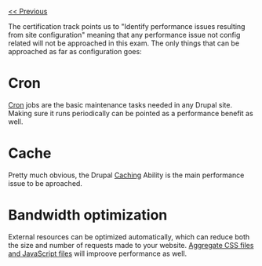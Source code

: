 [<< Previous](readme.md)

The certification track points us to "Identify performance issues resulting from site configuration" meaning that any performance issue not config related will not be approached in this exam. The only things that can be approached as far as configuration goes:

# Cron
[Cron](terminology.md#cron) jobs are the basic maintenance tasks needed in any Drupal site. Making sure it runs periodically can be pointed as a performance benefit as well.

# Cache
Pretty much obvious, the Drupal [Caching](terminology.md#cache) Ability is the main performance issue to be aproached.

# Bandwidth optimization
External resources can be optimized automatically, which can reduce both the size and number of requests made to your website. [Aggregate CSS files and JavaScript files](https://i.imgur.com/BNUVyXh.jpeg) will improove performance as well.
